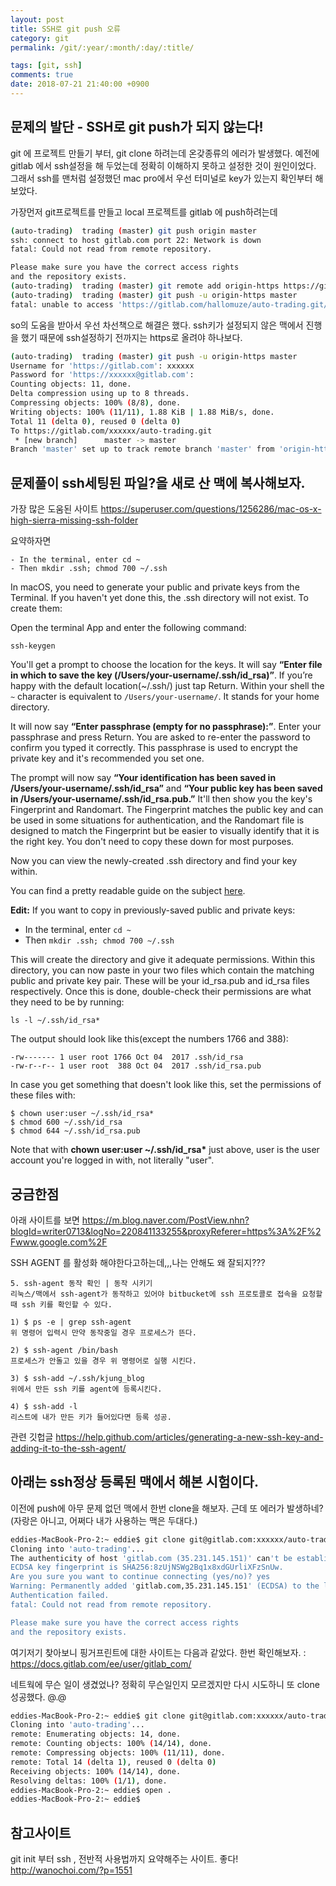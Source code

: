 ```yaml
---
layout: post
title: SSH로 git push 오류
category: git
permalink: /git/:year/:month/:day/:title/

tags: [git, ssh]
comments: true
date: 2018-07-21 21:40:00 +0900
---
```

## 문제의 발단 - SSH로 git push가 되지 않는다!
git 에 프로젝트 만들기 부터, git clone 하려는데 온갖종류의 에러가 발생했다.
예전에 gitlab 에서 ssh설정을 해 두었는데 정확히 이해하지 못하고 설정한 것이 원인이었다.
그래서 ssh를 맨처럼 설정했던 mac pro에서 우선 터미널로 key가 있는지 확인부터 해보았다.


가장먼저 git프로젝트를 만들고 local 프로젝트를 gitlab 에 push하려는데

```bash
(auto-trading)  trading (master) git push origin master
ssh: connect to host gitlab.com port 22: Network is down
fatal: Could not read from remote repository.

Please make sure you have the correct access rights
and the repository exists.
(auto-trading)  trading (master) git remote add origin-https https://gitlab.com/hallomuze/auto-trading.git
(auto-trading)  trading (master) git push -u origin-https master
fatal: unable to access 'https://gitlab.com/hallomuze/auto-trading.git/': Could not resolve host: gitlab.com

```
so의 도움을 받아서 우선 차선책으로 해결은 했다.
ssh키가 설정되지 않은 맥에서 진행을 했기 때문에 ssh설정하기 전까지는 https로 올려야 하나보다.
```bash
(auto-trading)  trading (master) git push -u origin-https master
Username for 'https://gitlab.com': xxxxxx
Password for 'https://xxxxxx@gitlab.com': 
Counting objects: 11, done.
Delta compression using up to 8 threads.
Compressing objects: 100% (8/8), done.
Writing objects: 100% (11/11), 1.88 KiB | 1.88 MiB/s, done.
Total 11 (delta 0), reused 0 (delta 0)
To https://gitlab.com/xxxxxx/auto-trading.git
 * [new branch]      master -> master
Branch 'master' set up to track remote branch 'master' from 'origin-https'.
```


## 문제풀이 ssh세팅된 파일?을 새로 산 맥에 복사해보자.
 
가장 많은 도움된 사이트
https://superuser.com/questions/1256286/mac-os-x-high-sierra-missing-ssh-folder

요약하자면

```
- In the terminal, enter cd ~
- Then mkdir .ssh; chmod 700 ~/.ssh
```


In macOS, you need to generate your public and private keys from the Terminal. If you haven't yet done this, the .ssh directory will not exist. To create them:

Open the terminal App and enter the following command: 

`ssh-keygen`

You'll get a prompt to choose the location for the keys. It will say **“Enter file in which to save the key (/Users/your-username/.ssh/id_rsa)”**. If you’re happy with the default location(~/.ssh/) just tap Return. Within your shell the `~` character is equivalent to `/Users/your-username/`. It stands for your home directory.

It will now say **“Enter passphrase (empty for no passphrase):”**. Enter your passphrase and press Return. You are asked to re-enter the password to confirm you typed it correctly. This passphrase is used to encrypt the private key and it's recommended you set one.

The prompt will now say **“Your identification has been saved in /Users/your-username/.ssh/id_rsa”** and **“Your public key has been saved in /Users/your-username/.ssh/id_rsa.pub.”** It'll then show you the key's Fingerprint and Randomart. The Fingerprint matches the public key and can be used in some situations for authentication, and the Randomart file is designed to match the Fingerprint but be easier to visually identify that it is the right key. You don't need to copy these down for most purposes. 

Now you can view the newly-created .ssh directory and find your key within.

You can find a pretty readable guide on the subject [here](https://www.ssh.com/ssh/keygen/#sec-SSH-Keys-and-Public-Key-Authentication).

**Edit:** If you want to copy in previously-saved public and private keys:

- In the terminal, enter `cd ~`
- Then `mkdir .ssh; chmod 700 ~/.ssh`

This will create the directory and give it adequate permissions. Within this directory, you can now paste in your two files which contain the matching public and private key pair. These will be your id_rsa.pub and id_rsa files respectively. Once this is done, double-check their permissions are what they need to be by running:

```
ls -l ~/.ssh/id_rsa*

```

The output should look like this(except the numbers 1766 and 388): 

```
-rw------- 1 user root 1766 Oct 04  2017 .ssh/id_rsa
-rw-r--r-- 1 user root  388 Oct 04  2017 .ssh/id_rsa.pub

```

In case you get something that doesn't look like this, set the permissions of these files with:

```
$ chown user:user ~/.ssh/id_rsa*
$ chmod 600 ~/.ssh/id_rsa
$ chmod 644 ~/.ssh/id_rsa.pub

```

Note that with **chown user:user ~/.ssh/id_rsa\*** just above, user is the user account you're logged in with, not literally "user".


## 궁금한점



아래 사이트를 보면 https://m.blog.naver.com/PostView.nhn?blogId=writer0713&logNo=220841133255&proxyReferer=https%3A%2F%2Fwww.google.com%2F

SSH AGENT 를 활성화 해야한다고하는데,,,나는 안해도 왜 잘되지???

```
5. ssh-agent 동작 확인 | 동작 시키기 
리눅스/맥에서 ssh-agent가 동작하고 있어야 bitbucket에 ssh 프로토콜로 접속을 요청할때 ssh 키를 확인할 수 있다. 

1) $ ps -e | grep ssh-agent 
위 명령어 입력시 만약 동작중일 경우 프로세스가 뜬다.

2) $ ssh-agent /bin/bash
프로세스가 안돌고 있을 경우 위 명령어로 실행 시킨다.

3) $ ssh-add ~/.ssh/kjung_blog
위에서 만든 ssh 키를 agent에 등록시킨다.

4) $ ssh-add -l
리스트에 내가 만든 키가 들어있다면 등록 성공.
```

관련 깃헙글
https://help.github.com/articles/generating-a-new-ssh-key-and-adding-it-to-the-ssh-agent/


## 아래는 ssh정상 등록된 맥에서 해본 시험이다.


이전에 push에 아무 문제 없던 맥에서 한번 clone을 해보자. 근데 또 에러가 발생하네?
(자랑은 아니고, 어쩌다 내가 사용하는 맥은 두대다.)

```bash
eddies-MacBook-Pro-2:~ eddie$ git clone git@gitlab.com:xxxxxx/auto-trading.git
Cloning into 'auto-trading'...
The authenticity of host 'gitlab.com (35.231.145.151)' can't be established.
ECDSA key fingerprint is SHA256:8zUjNSWg2Bq1x8xdGUrliXFzSnUw.
Are you sure you want to continue connecting (yes/no)? yes
Warning: Permanently added 'gitlab.com,35.231.145.151' (ECDSA) to the list of known hosts.
Authentication failed.
fatal: Could not read from remote repository.

Please make sure you have the correct access rights
and the repository exists.
```

여기저기 찾아보니 핑거프린트에 대한 사이트는 다음과 같았다.
한번 확인해보자. : https://docs.gitlab.com/ee/user/gitlab_com/



네트웍에 무슨 일이 생겼었나? 정확히 무슨일인지 모르겠지만 다시 시도하니 또 clone 성공했다. @.@
```bash
eddies-MacBook-Pro-2:~ eddie$ git clone git@gitlab.com:xxxxxx/auto-trading.git
Cloning into 'auto-trading'...
remote: Enumerating objects: 14, done.
remote: Counting objects: 100% (14/14), done.
remote: Compressing objects: 100% (11/11), done.
remote: Total 14 (delta 1), reused 0 (delta 0)
Receiving objects: 100% (14/14), done.
Resolving deltas: 100% (1/1), done.
eddies-MacBook-Pro-2:~ eddie$ open .
eddies-MacBook-Pro-2:~ eddie$
```


## 참고사이트

git init 부터 ssh , 전반적 사용법까지 요약해주는 사이트. 좋다!
http://wanochoi.com/?p=1551

